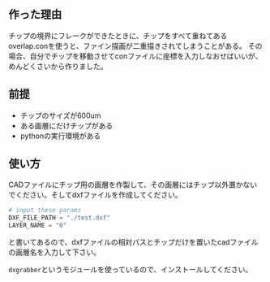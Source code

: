 ## 作った理由
チップの境界にフレークができたときに、チップをすべて重ねてあるoverlap.conを使うと、ファイン描画が二重描きされてしまうことがある。
その場合、自分でチップを移動させてconファイルに座標を入力しなおせばいいが、めんどくさいから作りました。

## 前提
- チップのサイズが600um
- ある画層にだけチップがある
- pythonの実行環境がある

## 使い方

CADファイルにチップ用の画層を作製して、その画層にはチップ以外置かないでください。そしてdxfファイルを作成してください。

```python
# input these params
DXF_FILE_PATH = "./test.dxf"
LAYER_NAME = "0"
```

と書いてあるので、dxfファイルの相対パスとチップだけを置いたcadファイルの画層名を入力して下さい。

`dxgrabber`というモジュールを使っているので、インストールしてください。
